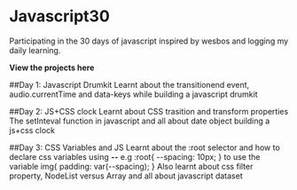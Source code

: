 # Javascript30
Participating in the 30 days of javascript inspired by wesbos and logging my daily learning.


**View the projects here**

##Day 1: Javascript Drumkit
Learnt about the transitionend event, audio.currentTime and data-keys while building a javascript drumkit

##Day 2: JS+CSS clock
Learnt about CSS trasition and transform properties
The setInteval function in javascript and all about date object building a js+css clock

##Day 3: CSS Variables and JS
Learnt about the :root selector and how to declare css variables using **--**
 e.g :root{
      --spacing: 10px;
 }
 to use the variable 
    img{
      padding: var(--spacing);
      }
  Also learnt about css filter property, NodeList versus Array and all about javascript dataset
